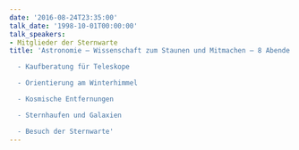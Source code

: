 ```yaml
---
date: '2016-08-24T23:35:00'
talk_date: '1998-10-01T00:00:00'
talk_speakers:
- Mitglieder der Sternwarte
title: 'Astronomie – Wissenschaft zum Staunen und Mitmachen – 8 Abende:

  - Kaufberatung für Teleskope

  - Orientierung am Winterhimmel

  - Kosmische Entfernungen

  - Sternhaufen und Galaxien

  - Besuch der Sternwarte'
---
```

